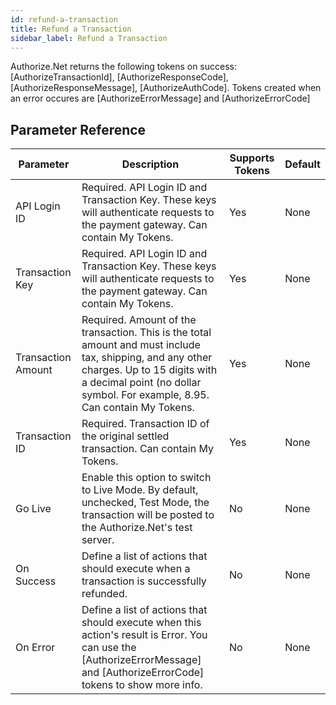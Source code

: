 ```yaml
---
id: refund-a-transaction
title: Refund a Transaction
sidebar_label: Refund a Transaction
---
```



Authorize.Net returns the following tokens on success: [AuthorizeTransactionId], [AuthorizeResponseCode], [AuthorizeResponseMessage], [AuthorizeAuthCode]. Tokens created when an error occures are [AuthorizeErrorMessage] and [AuthorizeErrorCode]

## Parameter Reference
| Parameter | Description | Supports Tokens | Default |
| -- | -- | -- | -- |
| API Login ID | Required. API Login ID and Transaction Key. These keys will authenticate requests to the payment gateway. Can contain My Tokens. | Yes | None |
| Transaction Key | Required. API Login ID and Transaction Key. These keys will authenticate requests to the payment gateway. Can contain My Tokens. | Yes | None |
| Transaction Amount | Required. Amount of the transaction. This is the total amount and must include tax, shipping, and any other charges. Up to 15 digits with a decimal point (no dollar symbol. For example, 8.95. Can contain My Tokens. | Yes | None |
| Transaction ID | Required. Transaction ID of the original settled transaction. Can contain My Tokens. | Yes | None |
| Go Live | Enable this option to switch to Live Mode. By default, unchecked, Test Mode, the transaction will be posted to the Authorize.Net's test server. | No | None |
| On Success | Define a list of actions that should execute when a transaction is successfully refunded. | No | None |
| On Error | Define a list of actions that should execute when this action's result is Error. You can use the [AuthorizeErrorMessage] and [AuthorizeErrorCode] tokens to show more info. | No | None |
